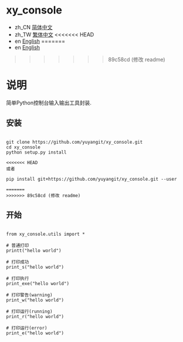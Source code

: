 # xy_console

- zh_CN [简体中文](readme/README_zh_CN.md)
- zh_TW [繁体中文](readme/README_zh_TW.md)
<<<<<<< HEAD
- en [English](readme/README_en.md)
=======
- en [English](README_en.md)
>>>>>>> 89c58cd (修改 readme)

# 说明
简单Python控制台输入输出工具封装.

## 安装
```

git clone https://github.com/yuyangit/xy_console.git
cd xy_console
python setup.py install

<<<<<<< HEAD
或者

pip install git+https://github.com/yuyangit/xy_console.git --user

=======
>>>>>>> 89c58cd (修改 readme)
```


## 开始


```

from xy_console.utils import *

# 普通打印
printt("hello world")

# 打印成功
print_s("hello world")

# 打印执行
print_exe("hello world")

# 打印警告(warning)
print_w("hello world")

# 打印运行(running)
print_r("hello world")

# 打印运行(error)
print_e("hello world")


```
